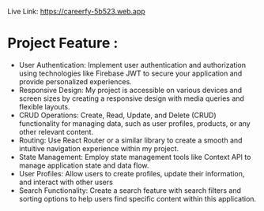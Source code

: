Live Link: https://careerfy-5b523.web.app
# Project Feature :
- User Authentication:
  Implement user authentication and authorization using technologies like Firebase JWT to secure your application
  and provide personalized experiences.
- Responsive Design:
   My project is accessible on various devices and screen sizes by creating a responsive design with media queries and flexible layouts.
- CRUD Operations:
  Create, Read, Update, and Delete (CRUD) functionality for managing data, such as user profiles, products, or any other relevant content.
- Routing:
  Use React Router or a similar library to create a smooth and intuitive navigation experience within my project.
- State Management:
  Employ state management tools like Context API to manage application state and data flow.
- User Profiles:
  Allow users to create profiles, update their information, and interact with other users
- Search Functionality:
  Create a search feature with search filters and sorting options to help users find specific content within this application.
